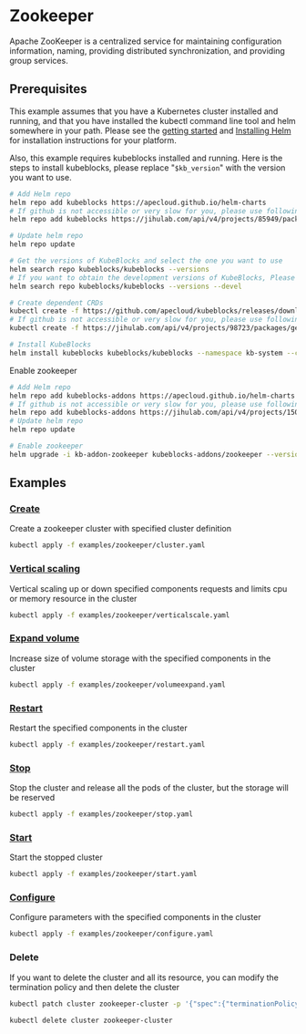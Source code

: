 # Zookeeper

Apache ZooKeeper is a centralized service for maintaining configuration information, naming, providing distributed synchronization, and providing group services.

## Prerequisites

This example assumes that you have a Kubernetes cluster installed and running, and that you have installed the kubectl command line tool and helm somewhere in your path. Please see the [getting started](https://kubernetes.io/docs/setup/)  and [Installing Helm](https://helm.sh/docs/intro/install/) for installation instructions for your platform.

Also, this example requires kubeblocks installed and running. Here is the steps to install kubeblocks, please replace "`$kb_version`" with the version you want to use.
```bash
# Add Helm repo 
helm repo add kubeblocks https://apecloud.github.io/helm-charts
# If github is not accessible or very slow for you, please use following repo instead
helm repo add kubeblocks https://jihulab.com/api/v4/projects/85949/packages/helm/stable

# Update helm repo
helm repo update

# Get the versions of KubeBlocks and select the one you want to use
helm search repo kubeblocks/kubeblocks --versions
# If you want to obtain the development versions of KubeBlocks, Please add the '--devel' parameter as the following command
helm search repo kubeblocks/kubeblocks --versions --devel

# Create dependent CRDs
kubectl create -f https://github.com/apecloud/kubeblocks/releases/download/v$kb_version/kubeblocks_crds.yaml
# If github is not accessible or very slow for you, please use following command instead
kubectl create -f https://jihulab.com/api/v4/projects/98723/packages/generic/kubeblocks/v$kb_version/kubeblocks_crds.yaml

# Install KubeBlocks
helm install kubeblocks kubeblocks/kubeblocks --namespace kb-system --create-namespace --version="$kb_version"
```
Enable zookeeper
```bash
# Add Helm repo 
helm repo add kubeblocks-addons https://apecloud.github.io/helm-charts
# If github is not accessible or very slow for you, please use following repo instead
helm repo add kubeblocks-addons https://jihulab.com/api/v4/projects/150246/packages/helm/stable
# Update helm repo
helm repo update

# Enable zookeeper 
helm upgrade -i kb-addon-zookeeper kubeblocks-addons/zookeeper --version $kb_version -n kb-system 
``` 

## Examples

### [Create](cluster.yaml) 
Create a zookeeper cluster with specified cluster definition 
```bash
kubectl apply -f examples/zookeeper/cluster.yaml
```

### [Vertical scaling](verticalscale.yaml)
Vertical scaling up or down specified components requests and limits cpu or memory resource in the cluster
```bash
kubectl apply -f examples/zookeeper/verticalscale.yaml
```

### [Expand volume](volumeexpand.yaml)
Increase size of volume storage with the specified components in the cluster
```bash
kubectl apply -f examples/zookeeper/volumeexpand.yaml
```

### [Restart](restart.yaml)
Restart the specified components in the cluster
```bash
kubectl apply -f examples/zookeeper/restart.yaml
```

### [Stop](stop.yaml)
Stop the cluster and release all the pods of the cluster, but the storage will be reserved
```bash
kubectl apply -f examples/zookeeper/stop.yaml
```

### [Start](start.yaml)
Start the stopped cluster
```bash
kubectl apply -f examples/zookeeper/start.yaml
```

### [Configure](configure.yaml)
Configure parameters with the specified components in the cluster
```bash
kubectl apply -f examples/zookeeper/configure.yaml
```

### Delete
If you want to delete the cluster and all its resource, you can modify the termination policy and then delete the cluster
```bash
kubectl patch cluster zookeeper-cluster -p '{"spec":{"terminationPolicy":"WipeOut"}}' --type="merge"

kubectl delete cluster zookeeper-cluster
```
